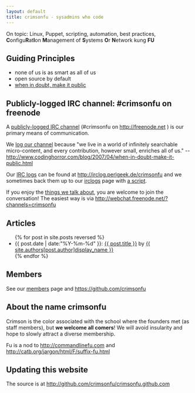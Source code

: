 ```yaml
---
layout: default
title: crimsonfu - sysadmins who code
---
```

On topic: Linux, Puppet, scripting, automation, best practices, **C**onfigu**R**at**I**on **M**anagement of **S**ystems **O**r **N**etwork kung **FU** 

## Guiding Principles

* none of us is as smart as all of us
* open source by default
* [when in doubt, make it public](http://www.codinghorror.com/blog/2007/04/when-in-doubt-make-it-public.html)

## Publicly-logged IRC channel: #crimsonfu on freenode

A [publicly-logged IRC channel][logs] (#crimsonfu on http://freenode.net ) is our primary means of communication.

We [log our channel][logs] because "we live in a world of infinitely searchable micro-content, and every contribution, however small, enriches all of us." -- http://www.codinghorror.com/blog/2007/04/when-in-doubt-make-it-public.html

Our [IRC logs][logs] can be found at http://irclog.perlgeek.de/crimsonfu and we sometimes back them up to our [irclogs](irclogs) page with [a script](bin/logfetch.pl).

If you enjoy the [things we talk about][logs], you are welcome to join the conversation!  The easiest way is via http://webchat.freenode.net/?channels=crimsonfu

## Articles

<ul>
{% for post in site.posts reversed %}
<li>{{ post.date | date:"%Y-%m-%d" }}: <a href="{{ post.url }}">{{ post.title }}</a> by <a href="/members/{{post.author}}">{{ site.authors[post.author]display_name }}</a></li>
{% endfor %}
</ul>

## Members

See our [members](members) page and https://github.com/crimsonfu

## About the name crimsonfu

Crimson is the color associated with the school where the founders met (as staff members), but **we welcome all comers**!  We will avoid insularity and hope to slowly attract a diverse membership.

Fu is a nod to http://commandlinefu.com and http://catb.org/jargon/html/F/suffix-fu.html

## Updating this website

The source is at http://github.com/crimsonfu/crimsonfu.github.com 

[logs]: http://irclog.perlgeek.de/crimsonfu
